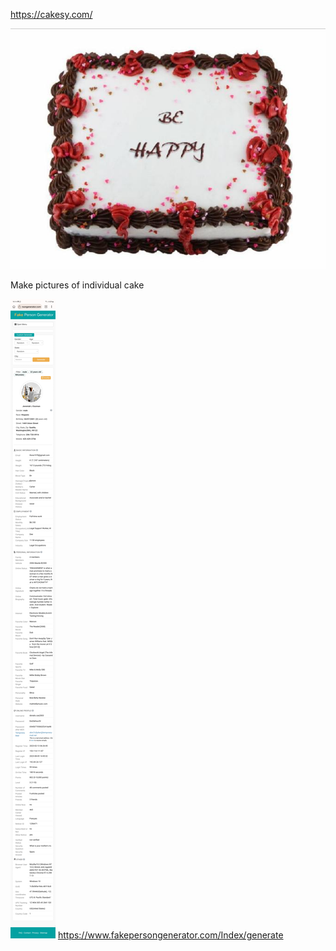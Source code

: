 https://cakesy.com/

![](../_asset/signal-2024-02-07-18-17-28-939.jpg)

Make pictures of individual cake 

![](../_asset/Screenshot_20240207_181414_Kiwi%20Browser.jpg)
https://www.fakepersongenerator.com/Index/generate